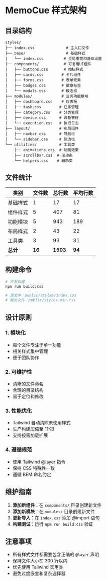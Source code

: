 # MemoCue 样式架构

## 目录结构

```
styles/
├── index.css              # 主入口文件
├── base/                  # 基础样式
│   └── index.css         # 全局重置和基础设置
├── components/           # 可复用UI组件
│   ├── buttons.css       # 按钮样式
│   ├── cards.css        # 卡片组件
│   ├── forms.css        # 表单元素
│   ├── badges.css       # 徽章标签
│   └── modals.css       # 模态框
├── modules/             # 业务功能模块
│   ├── dashboard.css    # 仪表板
│   ├── task.css        # 任务管理
│   ├── category.css    # 分类管理
│   ├── device.css      # 设备管理
│   └── execution.css   # 执行日志
├── layout/             # 布局组件
│   ├── navbar.css      # 导航栏
│   └── sidebar.css     # 侧边栏
└── utilities/          # 工具类
    ├── animations.css  # 动画效果
    ├── scrollbar.css  # 滚动条
    └── helpers.css    # 辅助类
```

## 文件统计

| 类别 | 文件数 | 总行数 | 平均行数 |
|------|--------|--------|----------|
| 基础样式 | 1 | 17 | 17 |
| 组件样式 | 5 | 407 | 81 |
| 功能模块 | 5 | 943 | 189 |
| 布局样式 | 2 | 43 | 22 |
| 工具类 | 3 | 93 | 31 |
| **总计** | **16** | **1503** | **94** |

## 构建命令

```bash
# 开发构建
npm run build:css

# 源文件：public/styles/index.css
# 输出文件：public/styles.min.css
```

## 设计原则

### 1. 模块化
- 每个文件专注于单一功能
- 相关样式集中管理
- 便于团队协作

### 2. 可维护性
- 清晰的文件命名
- 合理的目录结构
- 易于定位和修改

### 3. 性能优化
- Tailwind 自动清除未使用样式
- 生产构建压缩至 11KB
- 支持按需加载扩展

### 4. 遵循规范
- 使用 Tailwind @layer 指令
- 保持 CSS 特殊性一致
- 遵循 BEM 命名约定

## 维护指南

1. **添加新组件**：在 `components/` 目录创建新文件
2. **添加新模块**：在 `modules/` 目录创建新文件
3. **更新导入**：在 `index.css` 添加 @import 语句
4. **构建测试**：运行 `npm run build:css` 验证

## 注意事项

- 所有样式文件都需要包含正确的 `@layer` 声明
- 保持文件大小在 300 行以内
- 优先使用 Tailwind 实用类
- 避免过度嵌套和复杂选择器